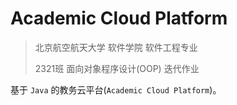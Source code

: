 # Academic Cloud Platform

> 北京航空航天大学 软件学院 软件工程专业 
>
> 2321班 面向对象程序设计(OOP) 迭代作业

基于 `Java` 的教务云平台(`Academic Cloud Platform`)。
